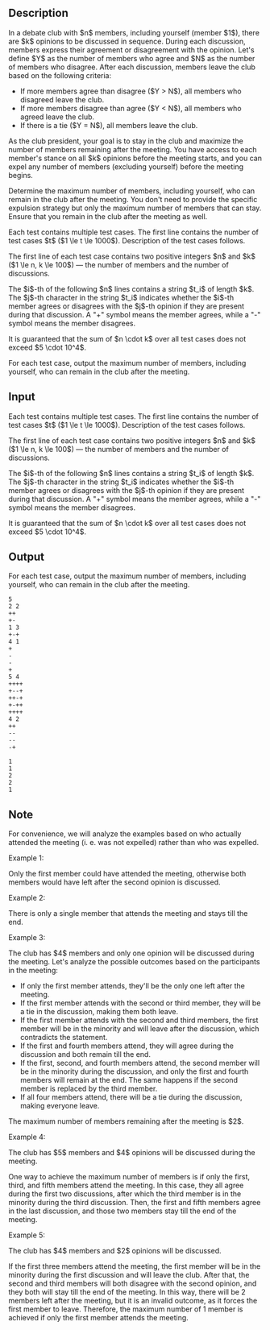 ## Description

<div><p>In a debate club with $n$ members, including yourself (member $1$), there are $k$ opinions to be discussed in sequence. During each discussion, members express their agreement or disagreement with the opinion. Let's define $Y$ as the number of members who agree and $N$ as the number of members who disagree. After each discussion, members leave the club based on the following criteria:</p><ul> <li> If more members agree than disagree ($Y &gt; N$), all members who disagreed leave the club. </li><li> If more members disagree than agree ($Y &lt; N$), all members who agreed leave the club. </li><li> If there is a tie ($Y = N$), all members leave the club. </li></ul><p>As the club president, your goal is to stay in the club and maximize the number of members remaining after the meeting. You have access to each member's stance on all $k$ opinions before the meeting starts, and you can expel any number of members (excluding yourself) before the meeting begins.</p><p>Determine the maximum number of members, including yourself, who can remain in the club after the meeting. You don't need to provide the specific expulsion strategy but only the maximum number of members that can stay. Ensure that you remain in the club after the meeting as well.</p></div><div class="input-specification"><p>Each test contains multiple test cases. The first line contains the number of test cases $t$ ($1 \le t \le 1000$). Description of the test cases follows.</p><p>The first line of each test case contains two positive integers $n$ and $k$ ($1 \le n, k \le 100$) — the number of members and the number of discussions.</p><p>The $i$-th of the following $n$ lines contains a string $t_i$ of length $k$. The $j$-th character in the string $t_i$ indicates whether the $i$-th member agrees or disagrees with the $j$-th opinion if they are present during that discussion. A "<span class="tex-font-style-tt">+</span>" symbol means the member agrees, while a "<span class="tex-font-style-tt">-</span>" symbol means the member disagrees.</p><p>It is guaranteed that the sum of $n \cdot k$ over all test cases does not exceed $5 \cdot 10^4$.</p></div><div class="output-specification"><p>For each test case, output the maximum number of members, including yourself, who can remain in the club after the meeting.</p></div>

## Input

<p>Each test contains multiple test cases. The first line contains the number of test cases $t$ ($1 \le t \le 1000$). Description of the test cases follows.</p><p>The first line of each test case contains two positive integers $n$ and $k$ ($1 \le n, k \le 100$) — the number of members and the number of discussions.</p><p>The $i$-th of the following $n$ lines contains a string $t_i$ of length $k$. The $j$-th character in the string $t_i$ indicates whether the $i$-th member agrees or disagrees with the $j$-th opinion if they are present during that discussion. A "<span class="tex-font-style-tt">+</span>" symbol means the member agrees, while a "<span class="tex-font-style-tt">-</span>" symbol means the member disagrees.</p><p>It is guaranteed that the sum of $n \cdot k$ over all test cases does not exceed $5 \cdot 10^4$.</p>

## Output

<p>For each test case, output the maximum number of members, including yourself, who can remain in the club after the meeting.</p>





```input1|2,3,4,7,8,9,10,11,18,19,20,21,22
5
2 2
++
+-
1 3
+-+
4 1
+
-
-
+
5 4
++++
+--+
++-+
+-++
++++
4 2
++
--
--
-+
```




```output1
1
1
2
2
1
```



## Note

<p>For convenience, we will analyze the examples based on who actually attended the meeting (i.&nbsp;e. was <span class="tex-font-style-it">not</span> expelled) rather than who was expelled.</p><p>Example 1:</p><p>Only the first member could have attended the meeting, otherwise both members would have left after the second opinion is discussed.</p><p>Example 2:</p><p>There is only a single member that attends the meeting and stays till the end.</p><p>Example 3:</p><p>The club has $4$ members and only one opinion will be discussed during the meeting. Let's analyze the possible outcomes based on the participants in the meeting:</p><ul> <li> If only the first member attends, they'll be the only one left after the meeting. </li><li> If the first member attends with the second or third member, they will be a tie in the discussion, making them both leave. </li><li> If the first member attends with the second and third members, the first member will be in the minority and will leave after the discussion, which contradicts the statement. </li><li> If the first and fourth members attend, they will agree during the discussion and both remain till the end. </li><li> If the first, second, and fourth members attend, the second member will be in the minority during the discussion, and only the first and fourth members will remain at the end. The same happens if the second member is replaced by the third member. </li><li> If all four members attend, there will be a tie during the discussion, making everyone leave. </li></ul><p>The maximum number of members remaining after the meeting is $2$.</p><p>Example 4:</p><p>The club has $5$ members and $4$ opinions will be discussed during the meeting.</p><p>One way to achieve the maximum number of members is if only the first, third, and fifth members attend the meeting. In this case, they all agree during the first two discussions, after which the third member is in the minority during the third discussion. Then, the first and fifth members agree in the last discussion, and those two members stay till the end of the meeting.</p><p>Example 5:</p><p>The club has $4$ members and $2$ opinions will be discussed.</p><p>If the first three members attend the meeting, the first member will be in the minority during the first discussion and will leave the club. After that, the second and third members will both disagree with the second opinion, and they both will stay till the end of the meeting. In this way, there will be 2 members left after the meeting, but it is an invalid outcome, as it forces the first member to leave. Therefore, the maximum number of 1 member is achieved if only the first member attends the meeting.</p>
